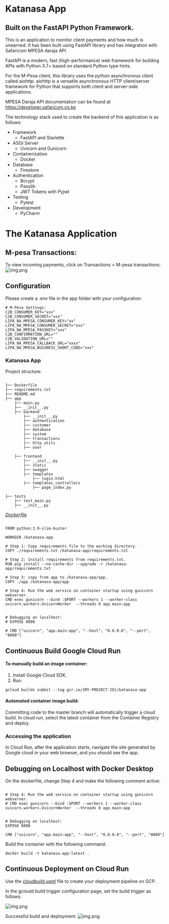 # Katanasa App

## Built on the FastAPI Python Framework.

This is an application to monitor client payments and how much is unearned. 
It has been built using FastAPI library and has integration with Safaricom MPESA daraja API. 

FastAPI is a modern, fast (high-performance) web framework for building APIs with Python 3.7+ based on standard Python type hints.

For the M-Pesa client, this library uses the python asynchronous client called aiohttp. 
aiohttp is a versatile asynchronous HTTP client/server framework for Python that supports both client and server-side applications.

MPESA Daraja API documentation can be found at https://developer.safaricom.co.ke

The technology stack used to create the backend of this application is as follows:

- Framework
    - FastAPI and Starlette
- ASGI Server
    - Uvicorn and Gunicorn
- Containerization
    - Docker
- Database
    - Firestore
- Authentication
    - Bcrypt
    - Passlib
    - JWT Tokens with Pyjwt
- Testing
    - Pytest
- Development
    - PyCharm

# The Katanasa Application

## M-pesa Transactions:
To view incoming payments, click on Transactions > M-pesa transactions:
![img.png](img/img.png)

## Configuration
Please create a .env file in the app folder with your configuration:
```shell
# M-Pesa Settings:
C2B_CONSUMER_KEY="xxx"
C2B_CONSUMER_SECRET="xxx"
LIPA_NA_MPESA_CONSUMER_KEY="xx"
LIPA_NA_MPESA_CONSUMER_SECRET="xxx"
LIPA_NA_MPESA_PASSKEY="xxx"
C2B_CONFIRMATION_URL=""
C2B_VALIDATION_URL=""
LIPA_NA_MPESA_CALLBACK_URL="xxxx"
LIPA_NA_MPESA_BUSINESS_SHORT_CODE="xxx"
```

### Katanasa App
Project structure:
```

├── Dockerfile
├── requirements.txt
├── README.md
├── app
    ├── main.py
    ├── __init__.py
    ├── backend
        ├── __init__.py
        ├── authentication
        ├── customer
        ├── database
        ├── system
        ├── transactions
        ├── http_utils
        ├── user
 
    ├── frontend
        ├── __init__.py
        ├── static
        ├── swagger
        ├── templates
            ├── login.html
        ├── templates_controllers
            ├── page_index.py
 
├── tests
    ├── test_main.py
    ├── __init__.py

```

[_Dockerfile_](Dockerfile)
```

FROM python:3.9-slim-buster

WORKDIR /katanasa-app

# Step 1: Copy requirements file to the working directory.
COPY ./requirements.txt /katanasa-app/requirements.txt

# Step 2: Install requirements from requirements.txt.
RUN pip install --no-cache-dir --upgrade -r /katanasa-app/requirements.txt

# Step 3: copy from app to /katanasa-app/app.
COPY ./app /katanasa-app/app

# Step 4: Run the web service on container startup using gunicorn webserver.
CMD exec gunicorn --bind :$PORT --workers 1 --worker-class uvicorn.workers.UvicornWorker  --threads 8 app.main:app


# Debugging on localhost:
# EXPOSE 8080

# CMD ["uvicorn", "app.main:app", "--host", "0.0.0.0", "--port", "8080"]
```

## Continuous Build Google Cloud Run

#### To manually build an image container:
1. Install Google Cloud SDK.
2. Run:
```
gcloud builds submit --tag gcr.io/{MY-PROJECT-ID}/katanasa-app
```
#### Automated container image build:
Committing code to the master branch will automatically trigger a cloud build. 
In cloud run, select the latest container from the Container Registry and deploy.

### Accessing the application
In Cloud Run, after the application starts, navigate the site generated by Google cloud in your web browser, and you should see the app.

## Debugging on Localhost with Docker Desktop
On the dockerfile, change Step 4 and make the following comment active:
```

# Step 4: Run the web service on container startup using gunicorn webserver.
# CMD exec gunicorn --bind :$PORT --workers 1 --worker-class uvicorn.workers.UvicornWorker  --threads 8 app.main:app


# Debugging on localhost:
EXPOSE 8080

CMD ["uvicorn", "app.main:app", "--host", "0.0.0.0", "--port", "8080"]

```

Build the container with the following command:
```
docker build -t katanasa-app:latest .
```

## Continuous Deployment on Cloud Run

Use the [cloudbuild.yaml](cloudbuild.yaml) file to create your deployment pipeline on GCP.

In the gclould build trigger configuration page, set the build trigger as follows:

![img.png](img/gcloud-build-trigger-config.png)

Successful build and deployment:
![img.png](img/gcloud-build-details.png)
